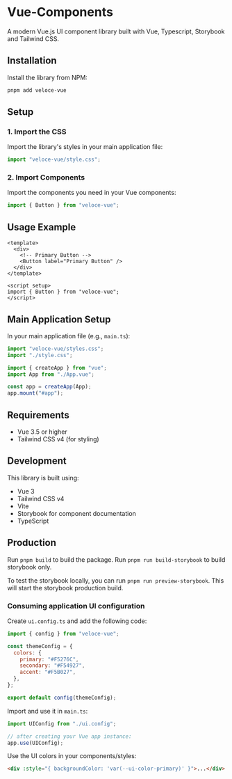 # Vue-Components

A modern Vue.js UI component library built with Vue, Typescript, Storybook and Tailwind CSS.

## Installation

Install the library from NPM:

```bash
pnpm add veloce-vue
```

## Setup

### 1. Import the CSS

Import the library's styles in your main application file:

```javascript
import "veloce-vue/style.css";
```

### 2. Import Components

Import the components you need in your Vue components:

```javascript
import { Button } from "veloce-vue";
```

## Usage Example

```vue
<template>
  <div>
    <!-- Primary Button -->
    <Button label="Primary Button" />
  </div>
</template>

<script setup>
import { Button } from "veloce-vue";
</script>
```

## Main Application Setup

In your main application file (e.g., `main.ts`):

```javascript
import "veloce-vue/styles.css";
import "./style.css";

import { createApp } from "vue";
import App from "./App.vue";

const app = createApp(App);
app.mount("#app");
```

## Requirements

- Vue 3.5 or higher
- Tailwind CSS v4 (for styling)

## Development

This library is built using:

- Vue 3
- Tailwind CSS v4
- Vite
- Storybook for component documentation
- TypeScript

## Production

Run `pnpm build` to build the package.
Run `pnpm run build-storybook` to build storybook only.

To test the storybook locally, you can run `pnpm run preview-storybook`. This will start the storybook production build.

### Consuming application UI configuration

Create `ui.config.ts` and add the following code:

```javascript
import { config } from "veloce-vue";

const themeConfig = {
  colors: {
    primary: "#F5276C",
    secondary: "#F54927",
    accent: "#F5B027",
  },
};

export default config(themeConfig);
```

Import and use it in `main.ts`:

```javascript
import UIConfig from "./ui.config";

// after creating your Vue app instance:
app.use(UIConfig);
```

Use the UI colors in your components/styles:

```html
<div :style="{ backgroundColor: 'var(--ui-color-primary)' }">...</div>
```
